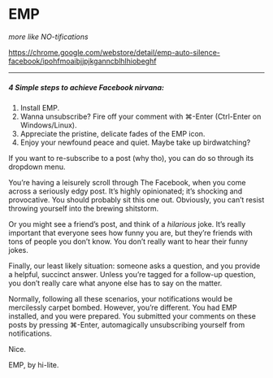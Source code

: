 # EMP
_more like NO-tifications_

https://chrome.google.com/webstore/detail/emp-auto-silence-facebook/ipohfmoaibjjpjkganncblhlhiobeghf

---

##### 4 Simple steps to achieve Facebook nirvana:

1. Install EMP. 
2. Wanna unsubscribe? Fire off your comment with ⌘-Enter (Ctrl-Enter on Windows/Linux). 
3. Appreciate the pristine, delicate fades of the EMP icon. 
4. Enjoy your newfound peace and quiet. Maybe take up birdwatching? 

If you want to re-subscribe to a post (why tho), you can do so through its dropdown menu.

You’re having a leisurely scroll through The Facebook, when you come across a seriously edgy post. It’s highly opinionated; it’s shocking and provocative. You should probably sit this one out. Obviously, you can’t resist throwing yourself into the brewing shitstorm.

Or you might see a friend’s post, and think of a _hilarious_ joke. It’s really important that everyone sees how funny you are, but they’re friends with tons of people you don’t know. You don’t really want to hear their funny jokes.

Finally, our least likely situation: someone asks a question, and you provide a helpful, succinct answer. Unless you’re tagged for a follow-up question, you don’t really care what anyone else has to say on the matter.

Normally, following all these scenarios, your notifications would be mercilessly carpet bombed. However, you’re different. You had EMP installed, and you were prepared. You submitted your comments on these posts by pressing ⌘-Enter, automagically unsubscribing yourself from notifications.

Nice.

EMP, by hi-lite.
